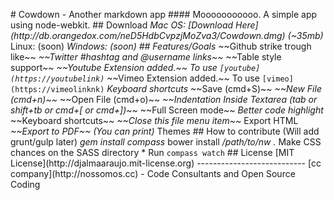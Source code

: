 #   C o w d o w n   -   A n o t h e r   m a r k d o w n   a p p 
 
 # # # #   M o o o o o o o o o o o . 
 A   s i m p l e   a p p   u s i n g   n o d e - w e b k i t . 
 
 # #   D o w n l o a d 
 *   M a c   O S :   [ D o w n l o a d   H e r e ] ( h t t p : / / d b . o r a n g e d o x . c o m / n e D 5 H d b C v p z j M o Z v a 3 / C o w d o w n . d m g )   ( ~ 3 5 m b ) 
 *   L i n u x :   ( s o o n ) 
 *   W i n d o w s :   ( s o o n ) 
 
 # #   F e a t u r e s / G o a l s 
 *   ~ ~ G i t h u b   s t r i k e   t r o u g h   l i k e ~ ~ 
 *   ~ ~ T w i t t e r   # h a s h t a g   a n d   @ u s e r n a m e   l i n k s ~ ~ 
 *   ~ ~ T a b l e   s t y l e   s u p p o r t ~ ~ 
 *   ~ ~ Y o u t u b e   E x t e n s i o n   a d d e d . ~ ~   T o   u s e   ` ` ` [ y o u t u b e ] ( h t t p s : / / y o u t u b e l i n k ) ` ` ` 
 *   ~ ~ V i m e o   E x t e n s i o n   a d d e d . ~ ~   T o   u s e   ` ` ` [ v i m e o ] ( h t t p s : / / v i m e o l i n k n k ) ` ` ` 
 *   K e y b o a r d   s h o r t c u t s 
     *   ~ ~ S a v e   ( c m d + S ) ~ ~ 
     *   ~ ~ N e w   F i l e   ( c m d + n ) ~ ~ 
     *   ~ ~ O p e n   F i l e   ( c m d + o ) ~ ~ 
     *   ~ ~ I n d e n t a t i o n   I n s i d e   T e x t a r e a   ( t a b   o r   s h i f t + t b   o r   c m d + [   o r   c m d + ] ) ~ ~ 
 *   ~ ~ F u l l   S c r e e n   m o d e ~ ~ 
 *   B e t t e r   c o d e   h i g h l i g h t 
 *   ~ ~ K e y b o a r d   s h o r t c u t s ~ ~ 
 *   ~ ~ C l o s e   t h i s   f i l e   m e n u   i t e m ~ ~ 
 *   E x p o r t   H T M L 
 *   ~ ~ E x p o r t   t o   P D F ~ ~   ( Y o u   c a n   p r i n t ) 
 *   T h e m e s 
 
 # #   H o w   t o   c o n t r i b u t e   ( W i l l   a d d   g r u n t / g u l p   l a t e r ) 
 *   g e m   i n s t a l l   c o m p a s s 
 *   b o w e r   i n s t a l l 
 *   / p a t h / t o / n w   . 
 *   M a k e   C S S   c h a n c e s   o n   t h e   S A S S   d i r e c t o r y 
 *   R u n   ` ` ` c o m p a s s   w a t c h ` ` ` 
 
 # #   L i c e n s e 
 [ M I T   L i c e n s e ] ( h t t p : / / d j a l m a a r a u j o . m i t - l i c e n s e . o r g ) 
 
 - - - - - - - - - - - - - - - - - - - - - - - - - - - 
 [ c c   c o m p a n y ] ( h t t p : / / n o s s o m o s . c c )   -   C o d e   C o n s u l t a n t s   a n d   O p e n   S o u r c e   C o d i n g 
 